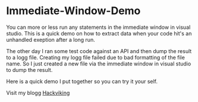 # Immediate-Window-Demo
You can more or less run any statements in the immediate window in visual studio. This is a quick demo on how to extract data when your code hit's an unhandled exeption after a long run.

The other day I ran some test code against an API and then dump the result to a logg file. Creating my logg file failed due to bad formatting of the file name. So I just created a new file via the immediate window in visual studio to dump the result.

Here is a quick demo I put together so you can try it your self.

Visit my blogg [Hackviking](http://www.hackviking.com)
